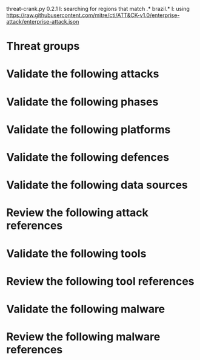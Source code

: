 threat-crank.py 0.2.1
I: searching for regions that match .* brazil.*
I: using https://raw.githubusercontent.com/mitre/cti/ATT&CK-v1.0/enterprise-attack/enterprise-attack.json
# Threat groups


# Validate the following attacks


# Validate the following phases


# Validate the following platforms


# Validate the following defences


# Validate the following data sources


# Review the following attack references


# Validate the following tools


# Review the following tool references


# Validate the following malware


# Review the following malware references


